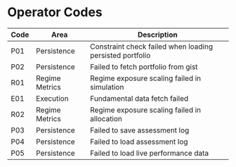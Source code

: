 # Operator Codes

| Code | Area | Description |
|------|------|-------------|
| P01 | Persistence | Constraint check failed when loading persisted portfolio |
| P02 | Persistence | Failed to fetch portfolio from gist |
| R01 | Regime Metrics | Regime exposure scaling failed in simulation |
| E01 | Execution | Fundamental data fetch failed |
| R02 | Regime Metrics | Regime exposure scaling failed in allocation |
| P03 | Persistence | Failed to save assessment log |
| P04 | Persistence | Failed to load assessment log |
| P05 | Persistence | Failed to load live performance data |
